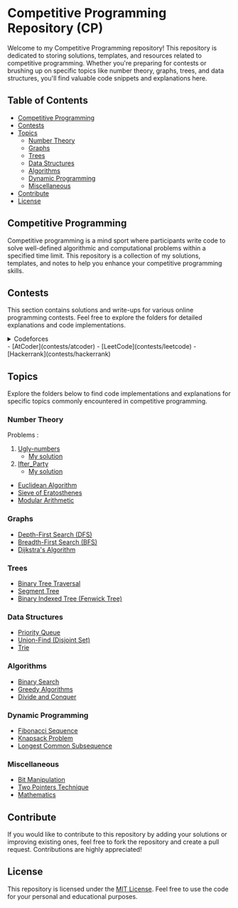 # Competitive Programming Repository (CP)

Welcome to my Competitive Programming repository! This repository is dedicated to storing solutions, templates, and resources related to competitive programming. Whether you're preparing for contests or brushing up on specific topics like number theory, graphs, trees, and data structures, you'll find valuable code snippets and explanations here.

## Table of Contents
- [Competitive Programming](#competitive-programming)
- [Contests](#contests)
- [Topics](#topics)
  - [Number Theory](#number-theory)
  - [Graphs](#graphs)
  - [Trees](#trees)
  - [Data Structures](#data-structures)
  - [Algorithms](#algorithms)
  - [Dynamic Programming](#dynamic-programming)
  - [Miscellaneous](#miscellaneous)
- [Contribute](#contribute)
- [License](#license)

## Competitive Programming

Competitive programming is a mind sport where participants write code to solve well-defined algorithmic and computational problems within a specified time limit. This repository is a collection of my solutions, templates, and notes to help you enhance your competitive programming skills.

## Contests

This section contains solutions and write-ups for various online programming contests. Feel free to explore the folders for detailed explanations and code implementations.

<details>
  <summary>Codeforces</summary>

  - [Codeforces Round 911 (Div. 2)](https://codeforces.com/contest/1900)
    - [Problem A]([contests/codeforces/contest1/problemA_solution.cpp](https://github.com/aarafiit/CP/blob/main/A_Cover_in_Water.cpp))
    - [Problem B](contests/codeforces/contest1/problemB_solution.cpp)
    - [Problem C](contests/codeforces/contest1/problemC_solution.cpp)

  - [Contest 2](contests/codeforces/contest2)
    - [Problem A](contests/codeforces/contest2/problemA_solution.cpp)
    - [Problem B](contests/codeforces/contest2/problemB_solution.cpp)
    - [Problem C](contests/codeforces/contest2/problemC_solution.cpp)

  - [Contest 3](contests/codeforces/contest3)
    - [Problem A](contests/codeforces/contest3/problemA_solution.cpp)
    - [Problem B](contests/codeforces/contest3/problemB_solution.cpp)
    - [Problem C](contests/codeforces/contest3/problemC_solution.cpp)
</details>
- [AtCoder](contests/atcoder)
- [LeetCode](contests/leetcode)
- [Hackerrank](contests/hackerrank)

## Topics

Explore the folders below to find code implementations and explanations for specific topics commonly encountered in competitive programming.

### Number Theory

Problems : 
1. [Ugly-numbers](https://onlinejudge.org/index.php?option=com_onlinejudge&Itemid=8&page=show_problem&problem=72)
   - [My solution](https://github.com/aarafiit/CP/blob/main/Ugly_numbers.cpp)
3. [Ifter_Party](https://lightoj.com/problem/iftar-party)
   - [My solution](https://github.com/aarafiit/CP/blob/main/Iftar_Party.cpp)

- [Euclidean Algorithm](topics/number-theory/euclidean_algorithm.cpp)
- [Sieve of Eratosthenes](topics/number-theory/sieve_of_eratosthenes.cpp)
- [Modular Arithmetic](topics/number-theory/modular_arithmetic.cpp)

### Graphs

- [Depth-First Search (DFS)](topics/graphs/dfs.cpp)
- [Breadth-First Search (BFS)](topics/graphs/bfs.cpp)
- [Dijkstra's Algorithm](topics/graphs/dijkstra.cpp)

### Trees

- [Binary Tree Traversal](topics/trees/binary_tree_traversal.cpp)
- [Segment Tree](topics/trees/segment_tree.cpp)
- [Binary Indexed Tree (Fenwick Tree)](topics/trees/fenwick_tree.cpp)

### Data Structures

- [Priority Queue](topics/data-structures/priority_queue.cpp)
- [Union-Find (Disjoint Set)](topics/data-structures/union_find.cpp)
- [Trie](topics/data-structures/trie.cpp)

### Algorithms

- [Binary Search](topics/algorithms/binary_search.cpp)
- [Greedy Algorithms](topics/algorithms/greedy.cpp)
- [Divide and Conquer](topics/algorithms/divide_and_conquer.cpp)

### Dynamic Programming

- [Fibonacci Sequence](topics/dynamic-programming/fibonacci.cpp)
- [Knapsack Problem](topics/dynamic-programming/knapsack.cpp)
- [Longest Common Subsequence](topics/dynamic-programming/lcs.cpp)

### Miscellaneous

- [Bit Manipulation](topics/miscellaneous/bit_manipulation.cpp)
- [Two Pointers Technique](topics/miscellaneous/two_pointers.cpp)
- [Mathematics](topics/miscellaneous/mathematics.cpp)

## Contribute

If you would like to contribute to this repository by adding your solutions or improving existing ones, feel free to fork the repository and create a pull request. Contributions are highly appreciated!

## License

This repository is licensed under the [MIT License](LICENSE). Feel free to use the code for your personal and educational purposes.

